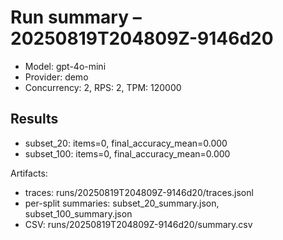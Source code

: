 # Run summary – 20250819T204809Z-9146d20
- Model: gpt-4o-mini
- Provider: demo
- Concurrency: 2, RPS: 2, TPM: 120000

## Results
- subset_20: items=0, final_accuracy_mean=0.000
- subset_100: items=0, final_accuracy_mean=0.000

Artifacts:
- traces: runs/20250819T204809Z-9146d20/traces.jsonl
- per-split summaries: subset_20_summary.json, subset_100_summary.json
- CSV: runs/20250819T204809Z-9146d20/summary.csv
